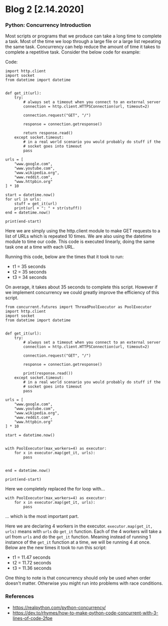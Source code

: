 # Blog 2 [2.14.2020]

### Python: Concurrency Introduction

Most scripts or programs that we produce can take a long time to complete a task. Most of the time we loop through a large file or a large list repeating the same task. Concurrency can help reduce the amount of time it takes to complete a repetitive task. Consider the below code for example:

Code:
```
import http.client
import socket
from datetime import datetime


def get_it(url):
    try:
        # always set a timeout when you connect to an external server
        connection = http.client.HTTPSConnection(url, timeout=2)

        connection.request("GET", "/")

        response = connection.getresponse()

        return response.read()
    except socket.timeout:
        # in a real world scenario you would probably do stuff if the
        # socket goes into timeout
        pass

urls = [
    "www.google.com",
    "www.youtube.com",
    "www.wikipedia.org",
    "www.reddit.com",
    "www.httpbin.org"
] * 10

start = datetime.now()
for url in urls:
    stuff = get_it(url)
    print(url + ": " + str(stuff))
end = datetime.now()

print(end-start)
```
Here we are simply using the http.client module to make GET requests to a list of URLs which is repeated 10 times. We are also using the datetime module to time our code. This code is executed linearly, doing the same task one at a time with each URL.

Running this code, below are the times that it took to run:

- t1 = 35 seconds
- t2 = 35 seconds
- t3 = 34 seconds

On average, it takes about 35 seconds to complete this script. However if we implement concurrency we could greatly improve the efficiency of this script.
```
from concurrent.futures import ThreadPoolExecutor as PoolExecutor
import http.client
import socket
from datetime import datetime


def get_it(url):
    try:
        # always set a timeout when you connect to an external server
        connection = http.client.HTTPSConnection(url, timeout=2)

        connection.request("GET", "/")

        response = connection.getresponse()

        print(response.read())
    except socket.timeout:
        # in a real world scenario you would probably do stuff if the
        # socket goes into timeout
        pass

urls = [
    "www.google.com",
    "www.youtube.com",
    "www.wikipedia.org",
    "www.reddit.com",
    "www.httpbin.org"
] * 10

start = datetime.now()


with PoolExecutor(max_workers=4) as executor:
    for x in executor.map(get_it, urls):
        pass


end = datetime.now()

print(end-start)
```
Here we completely replaced the for loop with...
```
with PoolExecutor(max_workers=4) as executor:
    for x in executor.map(get_it, urls):
        pass
```
... which is the most important part.

Here we are declaring 4 workers in the executor. ```executor.map(get_it, urls)``` means with ```urls``` do ```get_it``` function. Each of the 4 workers will take a url from ```urls``` and do the ```get_it``` function. Meaning instead of running 1 instance of the ```get_it``` function at a time, we will be running 4 at once. Below are the new times it took to run this script:

- t1 = 11.47 seconds
- t2 = 11.72 seconds
- t3 = 11.36 seconds

One thing to note is that concurrency should only be used when order doesn't matter. Otherwise you might run into problems with race conditions.

### References
- https://realpython.com/python-concurrency/
- https://dev.to/rhymes/how-to-make-python-code-concurrent-with-3-lines-of-code-2fpe
